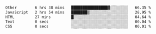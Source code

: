 <!--START_SECTION:waka-->

```txt
Other        6 hrs 38 mins   ████████████████▓░░░░░░░░   66.35 %
JavaScript   2 hrs 54 mins   ███████▒░░░░░░░░░░░░░░░░░   28.95 %
HTML         27 mins         █░░░░░░░░░░░░░░░░░░░░░░░░   04.64 %
Text         0 secs          ░░░░░░░░░░░░░░░░░░░░░░░░░   00.04 %
CSS          0 secs          ░░░░░░░░░░░░░░░░░░░░░░░░░   00.01 %
```

<!--END_SECTION:waka-->
